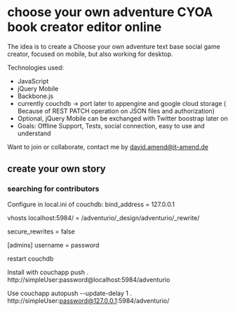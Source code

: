 


# choose your own adventure CYOA book creator editor online

The idea is to create a Choose your own adventure text base social game
creator, focused on mobile, but also working for desktop.

Technologies used:
* JavaScript
* jQuery Mobile
* Backbone.js
* currently couchdb -> port later to appengine and google cloud storage
  ( Because of REST PATCH operation on JSON files and authorization)
* Optional, jQuery Mobile can be exchanged with Twitter boostrap later on
* Goals: Offline Support, Tests, social connection, easy to use and understand

Want to join or collaborate, contact me by david.amend@it-amend.de


## create your own story
### searching for contributors

Configure in local.ini of couchdb:
	bind_address = 127.0.0.1

vhosts
	localhost:5984/ = /adventurio/_design/adventurio/_rewrite/

secure_rewrites = false

[admins]
username = password

restart couchdb

Install with
    couchapp push . http://simpleUser:password@localhost:5984/adventurio

Use
couchapp autopush --update-delay 1 . http://simpleUser:password@127.0.0.1:5984/adventurio/
